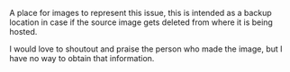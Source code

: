 A place for images to represent this issue, this is intended as a backup location in case if the source image gets deleted from where it is being hosted.

I would love to shoutout and praise the person who made the image, but I have no way to obtain that information.
